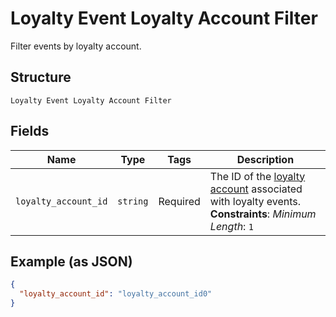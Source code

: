 
# Loyalty Event Loyalty Account Filter

Filter events by loyalty account.

## Structure

`Loyalty Event Loyalty Account Filter`

## Fields

| Name | Type | Tags | Description |
|  --- | --- | --- | --- |
| `loyalty_account_id` | `string` | Required | The ID of the [loyalty account](#type-LoyaltyAccount) associated with loyalty events.<br>**Constraints**: *Minimum Length*: `1` |

## Example (as JSON)

```json
{
  "loyalty_account_id": "loyalty_account_id0"
}
```

